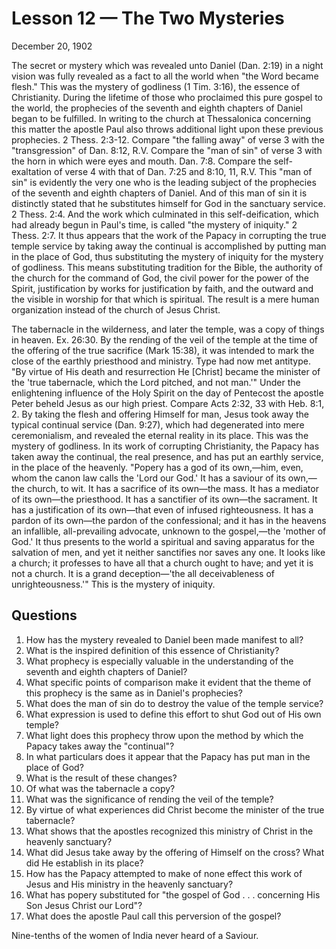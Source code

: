 # Lesson 12 — The Two Mysteries

December 20, 1902

The secret or mystery which was revealed unto Daniel (Dan. 2:19) in a night vision was fully revealed as a fact to all the world when "the Word became flesh." This was the mystery of godliness (1 Tim. 3:16), the essence of Christianity. During the lifetime of those who proclaimed this pure gospel to the world, the prophecies of the seventh and eighth chapters of Daniel began to be fulfilled. In writing to the church at Thessalonica concerning this matter the apostle Paul also throws additional light upon these previous prophecies. 2 Thess. 2:3-12. Compare "the falling away" of verse 3 with the "transgression" of Dan. 8:12, R.V. Compare the "man of sin" of verse 3 with the horn in which were eyes and mouth. Dan. 7:8. Compare the self-exaltation of verse 4 with that of Dan. 7:25 and 8:10, 11, R.V. This "man of sin" is evidently the very one who is the leading subject of the prophecies of the seventh and eighth chapters of Daniel. And of this man of sin it is distinctly stated that he substitutes himself for God in the sanctuary service. 2 Thess. 2:4. And the work which culminated in this self-deification, which had already begun in Paul's time, is called "the mystery of iniquity." 2 Thess. 2:7. It thus appears that the work of the Papacy in corrupting the true temple service by taking away the continual is accomplished by putting man in the place of God, thus substituting the mystery of iniquity for the mystery of godliness. This means substituting tradition for the Bible, the authority of the church for the command of God, the civil power for the power of the Spirit, justification by works for justification by faith, and the outward and the visible in worship for that which is spiritual. The result is a mere human organization instead of the church of Jesus Christ.

The tabernacle in the wilderness, and later the temple, was a copy of things in heaven. Ex. 26:30. By the rending of the veil of the temple at the time of the offering of the true sacrifice (Mark 15:38), it was intended to mark the close of the earthly priesthood and ministry. Type had now met antitype. "By virtue of His death and resurrection He [Christ] became the minister of the 'true tabernacle, which the Lord pitched, and not man.'" Under the enlightening influence of the Holy Spirit on the day of Pentecost the apostle Peter beheld Jesus as our high priest. Compare Acts 2:32, 33 with Heb. 8:1, 2. By taking the flesh and offering Himself for man, Jesus took away the typical continual service (Dan. 9:27), which had degenerated into mere ceremonialism, and revealed the eternal reality in its place. This was the mystery of godliness. In its work of corrupting Christianity, the Papacy has taken away the continual, the real presence, and has put an earthly service, in the place of the heavenly. "Popery has a god of its own,—him, even, whom the canon law calls the 'Lord our God.' It has a saviour of its own,—the church, to wit. It has a sacrifice of its own—the mass. It has a mediator of its own—the priesthood. It has a sanctifier of its own—the sacrament. It has a justification of its own—that even of infused righteousness. It has a pardon of its own—the pardon of the confessional; and it has in the heavens an infallible, all-prevailing advocate, unknown to the gospel,—the 'mother of God.' It thus presents to the world a spiritual and saving apparatus for the salvation of men, and yet it neither sanctifies nor saves any one. It looks like a church; it professes to have all that a church ought to have; and yet it is not a church. It is a grand deception—'the all deceivableness of unrighteousness.'" This is the mystery of iniquity.

## Questions

1. How has the mystery revealed to Daniel been made manifest to all?
2. What is the inspired definition of this essence of Christianity?
3. What prophecy is especially valuable in the understanding of the seventh and eighth chapters of Daniel?
4. What specific points of comparison make it evident that the theme of this prophecy is the same as in Daniel's prophecies?
5. What does the man of sin do to destroy the value of the temple service?
6. What expression is used to define this effort to shut God out of His own temple?
7. What light does this prophecy throw upon the method by which the Papacy takes away the "continual"?
8. In what particulars does it appear that the Papacy has put man in the place of God?
9. What is the result of these changes?
10. Of what was the tabernacle a copy?
11. What was the significance of rending the veil of the temple?
12. By virtue of what experiences did Christ become the minister of the true tabernacle?
13. What shows that the apostles recognized this ministry of Christ in the heavenly sanctuary?
14. What did Jesus take away by the offering of Himself on the cross? What did He establish in its place?
15. How has the Papacy attempted to make of none effect this work of Jesus and His ministry in the heavenly sanctuary?
16. What has popery substituted for "the gospel of God . . . concerning His Son Jesus Christ our Lord"?
17. What does the apostle Paul call this perversion of the gospel?

Nine-tenths of the women of India never heard of a Saviour.